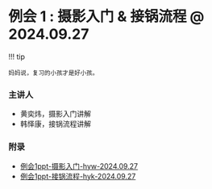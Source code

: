 # 例会 1 : 摄影入门 & 接锅流程 @ 2024.09.27

!!! tip

    妈妈说，复习的小孩才是好小孩。

### 主讲人
- 黄奕炜，摄影入门讲解
- 韩怿康，接锅流程讲解

### 附录

- [例会1ppt-摄影入门-hyw-2024.09.27](摄影入门.pptx)
- [例会1ppt-接锅流程-hyk-2024.09.27](接锅流程.pptx)